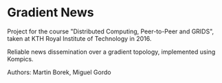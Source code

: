 # Gradient News

Project for the course "Distributed Computing, Peer-to-Peer and GRIDS", taken at KTH Royal Institute of Technology in 2016.

Reliable news dissemination over a gradient topology, implemented using Kompics.

Authors: Martin Borek, Miguel Gordo
